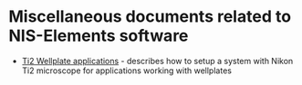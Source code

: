 # Miscellaneous documents related to NIS-Elements software

- [Ti2 Wellplate applications](Ti2_Wellplate_Apps/README.md) - describes how to setup a system with Nikon Ti2 microscope for applications working with wellplates


